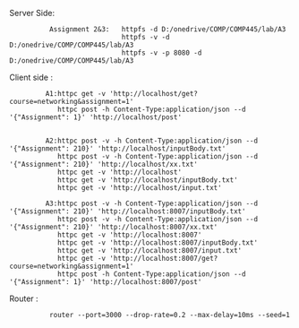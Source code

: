 Server Side:  

              Assignment 2&3:   httpfs -d D:/onedrive/COMP/COMP445/lab/A3
                                httpfs -v -d D:/onedrive/COMP/COMP445/lab/A3
                                httpfs -v -p 8080 -d D:/onedrive/COMP/COMP445/lab/A3


Client side :

             A1:httpc get -v 'http://localhost/get?course=networking&assignment=1'
                httpc post -h Content-Type:application/json --d '{"Assignment": 1}' 'http://localhost/post'


             A2:httpc post -v -h Content-Type:application/json --d '{"Assignment": 210}' 'http://localhost/inputBody.txt'
                httpc post -v -h Content-Type:application/json --d '{"Assignment": 210}' 'http://localhost/xx.txt'
                httpc get -v 'http://localhost'
                httpc get -v 'http://localhost/inputBody.txt'
                httpc get -v 'http://localhost/input.txt'

             A3:httpc post -v -h Content-Type:application/json --d '{"Assignment": 210}' 'http://localhost:8007/inputBody.txt'
                httpc post -v -h Content-Type:application/json --d '{"Assignment": 210}' 'http://localhost:8007/xx.txt'
                httpc get -v 'http://localhost:8007'
                httpc get -v 'http://localhost:8007/inputBody.txt'
                httpc get -v 'http://localhost:8007/input.txt'
                httpc get -v 'http://localhost:8007/get?course=networking&assignment=1'
                httpc post -h Content-Type:application/json --d '{"Assignment": 1}' 'http://localhost:8007/post'

Router  :       

              router --port=3000 --drop-rate=0.2 --max-delay=10ms --seed=1
